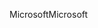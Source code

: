 <span data-ttu-id="0f1c4-101">Microsoft</span><span class="sxs-lookup"><span data-stu-id="0f1c4-101">Microsoft</span></span>
